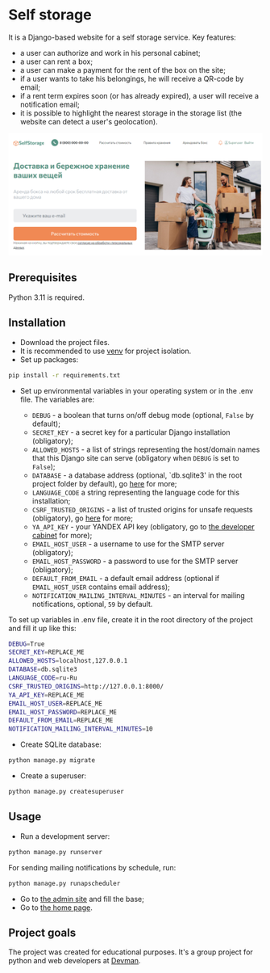 # Self storage

It is a Django-based website for a self storage service.
Key features:

- a user can authorize and work in his personal cabinet;
- a user can rent a box;
- a user can make a payment for the rent of the box on the site;
- if a user wants to take his belongings, he will receive a QR-code by email;
- if a rent term expires soon (or has already expired), a user will receive a notification email;
- it is possible to highlight the nearest storage in the storage list (the website can detect a user's geolocation).

![home page](screenshots/home_page.png)

## Prerequisites

Python 3.11 is required.

## Installation

- Download the project files.
- It is recommended to use [venv](https://docs.python.org/3/library/venv.html?highlight=venv#module-venv) for project isolation.
- Set up packages:

```bash
pip install -r requirements.txt
```

- Set up environmental variables in your operating system or in the .env file. The variables are:

  - `DEBUG` - a boolean that turns on/off debug mode (optional, `False` by default);
  - `SECRET_KEY` - a secret key for a particular Django installation (obligatory);
  - `ALLOWED_HOSTS` - a list of strings representing the host/domain names that this Django site can serve (obligatory when `DEBUG` is set to `False`);
  - `DATABASE` - a database address (optional, `db.sqlite3' in the root project folder by default), go [here](https://github.com/jacobian/dj-database-url) for more;
  - `LANGUAGE_CODE` a string representing the language code for this installation;
  - `CSRF_TRUSTED_ORIGINS` - a list of trusted origins for unsafe requests (obligatory), go [here](https://docs.djangoproject.com/en/4.1/ref/settings/#csrf-trusted-origins) for more;
  - `YA_API_KEY` - your YANDEX API key (obligatory, go to [the developer cabinet](https://developer.tech.yandex.ru/) for more);
  - `EMAIL_HOST_USER` - a username to use for the SMTP server (obligatory);
  - `EMAIL_HOST_PASSWORD` - a password to use for the SMTP server (obligatory);
  - `DEFAULT_FROM_EMAIL` - a default email address (optional if `EMAIL_HOST_USER` contains email address);
  - `NOTIFICATION_MAILING_INTERVAL_MINUTES` - an interval for mailing notifications, optional, `59` by default.

To set up variables in .env file, create it in the root directory of the project and fill it up like this:

```bash
DEBUG=True
SECRET_KEY=REPLACE_ME
ALLOWED_HOSTS=localhost,127.0.0.1
DATABASE=db.sqlite3
LANGUAGE_CODE=ru-Ru
CSRF_TRUSTED_ORIGINS=http://127.0.0.1:8000/
YA_API_KEY=REPLACE_ME
EMAIL_HOST_USER=REPLACE_ME
EMAIL_HOST_PASSWORD=REPLACE_ME
DEFAULT_FROM_EMAIL=REPLACE_ME
NOTIFICATION_MAILING_INTERVAL_MINUTES=10
```

- Create SQLite database:

```bash
python manage.py migrate
```

- Create a superuser:

```bash
python manage.py createsuperuser
```

## Usage

- Run a development server:

```bash
python manage.py runserver
```

For sending mailing notifications by schedule, run:

```bash
python manage.py runapscheduler
```

- Go to [the admin site](http://127.0.0.1:8000/admin/) and fill the base;
- Go to [the home page](http://127.0.0.1:8000/).

## Project goals

The project was created for educational purposes.
It's a group project for python and web developers at [Devman](https://dvmn.org).
